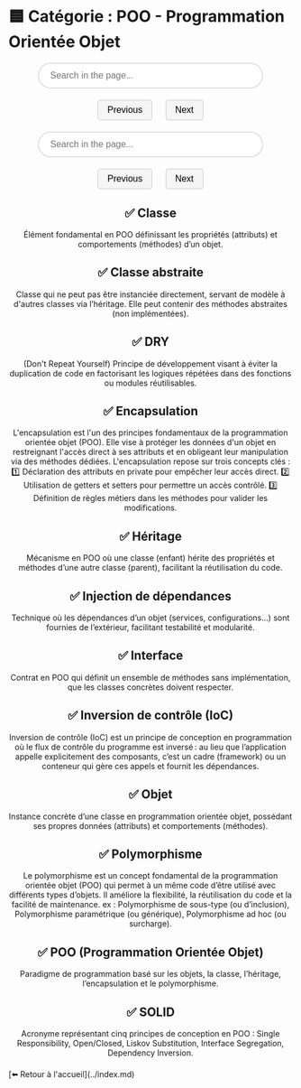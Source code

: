 # 🟦 Catégorie : POO - Programmation Orientée Objet

<html lang="fr">
<head>
  <meta charset="UTF-8">
  <title>Search and Navigation Example</title>
  <!-- Include Mark.js from CDN -->
  <title>Search and Navigation Example</title>
  <!-- Include Mark.js from CDN -->
  <script src="https://cdnjs.cloudflare.com/ajax/libs/mark.js/8.11.1/mark.min.js"></script>
  <style>
    /* Container to center the search input */
    .search-container {
      display: flex;
      justify-content: center;
      margin: 20px 0;
    }
    /* Modern style for the search input */
    .search-input {
      width: 100%;
      max-width: 400px;
      padding: 12px 20px;
      font-size: 16px;
      border: 2px solid #e0e0e0;
      border-radius: 30px;
      transition: border-color 0.3s ease, box-shadow 0.3s ease;
      outline: none;
    }
    .search-input:hover {
      border-color: #9e9e9e;
    }
    .search-input:focus {
      border-color: #6200ea;
      box-shadow: 0 0 10px rgba(98, 0, 234, 0.3);
    }
    /* Styles for navigation buttons */
    .nav-buttons {
      text-align: center;
      margin: 20px 0;
    }
    .nav-buttons button {
      margin: 0 10px;
      padding: 8px 16px;
      font-size: 16px;
      cursor: pointer;
      transition: background 0.3s ease;
      border: 1px solid #ccc;
      border-radius: 4px;
      background: #f5f5f5;
    }
    .nav-buttons button:hover {
      background: #e0e0e0;
    }
    /* Style for highlighted marks */
    /* Container to center the search input */
    .search-container {
      display: flex;
      justify-content: center;
      margin: 20px 0;
    }
    /* Modern style for the search input */
    .search-input {
      width: 100%;
      max-width: 400px;
      padding: 12px 20px;
      font-size: 16px;
      border: 2px solid #e0e0e0;
      border-radius: 30px;
      transition: border-color 0.3s ease, box-shadow 0.3s ease;
      outline: none;
    }
    .search-input:hover {
      border-color: #9e9e9e;
    }
    .search-input:focus {
      border-color: #6200ea;
      box-shadow: 0 0 10px rgba(98, 0, 234, 0.3);
    }
    /* Styles for navigation buttons */
    .nav-buttons {
      text-align: center;
      margin: 20px 0;
    }
    .nav-buttons button {
      margin: 0 10px;
      padding: 8px 16px;
      font-size: 16px;
      cursor: pointer;
      transition: background 0.3s ease;
      border: 1px solid #ccc;
      border-radius: 4px;
      background: #f5f5f5;
    }
    .nav-buttons button:hover {
      background: #e0e0e0;
    }
    /* Style for highlighted marks */
    mark {
      background: yellow;
      padding: 0;
    }
    /* Style for the currently selected mark element */
    mark.current {
      background: orange;
      color: white;
    }
    /* Style for the currently selected mark element */
    mark.current {
      background: orange;
      color: white;
    }
  </style>
</head>
<body>

  <!-- Search input container -->
  <div class="search-container">
    <input type="text" id="search" class="search-input" placeholder="Search in the page...">
  </div>

  <!-- Navigation buttons for previous and next occurrences -->
  <div class="nav-buttons">
    <button id="prevBtn">Previous</button>
    <button id="nextBtn">Next</button>

  <!-- Search input container -->
  <div class="search-container">
    <input type="text" id="search" class="search-input" placeholder="Search in the page...">
  </div>

  <!-- Navigation buttons for previous and next occurrences -->
  <div class="nav-buttons">
    <button id="prevBtn">Previous</button>
    <button id="nextBtn">Next</button>
  </div>

<!-- Content in which to search -->
<div id="content" markdown="1">

## ✅ Classe

Élément fondamental en POO définissant les propriétés (attributs) et comportements (méthodes) d’un objet.

## ✅ Classe abstraite

Classe qui ne peut pas être instanciée directement, servant de modèle à d'autres classes via l’héritage. Elle peut contenir des méthodes abstraites (non implémentées).

## ✅ DRY

(Don't Repeat Yourself) Principe de développement visant à éviter la duplication de code en factorisant les logiques répétées dans des fonctions ou modules réutilisables.

## ✅ Encapsulation

L'encapsulation est l'un des principes fondamentaux de la programmation orientée objet (POO). Elle vise à protéger les données d'un objet en restreignant l'accès direct à ses attributs et en obligeant leur manipulation via des méthodes dédiées. L'encapsulation repose sur trois concepts clés : 1️⃣ Déclaration des attributs en private pour empêcher leur accès direct. 2️⃣ Utilisation de getters et setters pour permettre un accès contrôlé. 3️⃣ Définition de règles métiers dans les méthodes pour valider les modifications.

## ✅ Héritage

Mécanisme en POO où une classe (enfant) hérite des propriétés et méthodes d’une autre classe (parent), facilitant la réutilisation du code.

## ✅ Injection de dépendances

Technique où les dépendances d’un objet (services, configurations...) sont fournies de l’extérieur, facilitant testabilité et modularité.

## ✅ Interface

Contrat en POO qui définit un ensemble de méthodes sans implémentation, que les classes concrètes doivent respecter.

## ✅ Inversion de contrôle (IoC)

Inversion de contrôle (IoC) est un principe de conception en programmation où le flux de contrôle du programme est inversé : au lieu que l’application appelle explicitement des composants, c’est un cadre (framework) ou un conteneur qui gère ces appels et fournit les dépendances.

## ✅ Objet

Instance concrète d’une classe en programmation orientée objet, possédant ses propres données (attributs) et comportements (méthodes).

## ✅ Polymorphisme

Le polymorphisme est un concept fondamental de la programmation orientée objet (POO) qui permet à un même code d’être utilisé avec différents types d’objets. Il améliore la flexibilité, la réutilisation du code et la facilité de maintenance. ex : Polymorphisme de sous-type (ou d’inclusion), Polymorphisme paramétrique (ou générique), Polymorphisme ad hoc (ou surcharge).

## ✅ POO (Programmation Orientée Objet)

Paradigme de programmation basé sur les objets, la classe, l’héritage, l’encapsulation et le polymorphisme.

## ✅ SOLID

Acronyme représentant cinq principes de conception en POO : Single Responsibility, Open/Closed, Liskov Substitution, Interface Segregation, Dependency Inversion.

</div>
</div>
[⬅️ Retour à l'accueil](../index.md)

 <script>
    // Get the search input and navigation buttons
    const searchInput = document.getElementById("search");
    const prevBtn = document.getElementById("prevBtn");
    const nextBtn = document.getElementById("nextBtn");
    // Define the context where Mark.js will search
    const context = document.querySelector("#content");
    const markInstance = new Mark(context);
    // Array to store marked elements and an index for the current result
    let markedElements = [];
    let currentIndex = -1;
    // Function to perform the marking based on the input keyword
    function doMark() {
      const keyword = searchInput.value.trim();
      // Remove previous markings
      markInstance.unmark({
        done: function() {
          if (keyword) {
            // Mark all occurrences of the keyword
            markInstance.mark(keyword, {
              done: function() {
                // Retrieve all generated <mark> elements
                markedElements = document.querySelectorAll("mark");
                // Reset current index (set to first element if available)
                currentIndex = markedElements.length > 0 ? 0 : -1;
                highlightCurrent();
              }
            });
          } else {
            // Clear marked elements and reset index if input is empty
            markedElements = [];
            currentIndex = -1;
          }
        }
      });
    }
    // Function to highlight the current marked element and scroll it into view
    function highlightCurrent() {
      // Remove the "current" class from all marked elements
      markedElements.forEach(el => el.classList.remove("current"));
      if (markedElements.length > 0 && currentIndex >= 0) {
        const currentMark = markedElements[currentIndex];
        currentMark.classList.add("current");
        // Scroll the current marked element smoothly into view, centered in the viewport
        currentMark.scrollIntoView({ behavior: "smooth", block: "center" });
      }
    }
    // Listen for input events to perform live search and marking
    searchInput.addEventListener("input", function() {
      doMark();
    });
    // Event listener for the "Previous" button to move to the previous occurrence
    prevBtn.addEventListener("click", function() {
      if (markedElements.length === 0) return;
      currentIndex = (currentIndex - 1 + markedElements.length) % markedElements.length;
      highlightCurrent();
    });
    // Event listener for the "Next" button to move to the next occurrence
    nextBtn.addEventListener("click", function() {
      if (markedElements.length === 0) return;
      currentIndex = (currentIndex + 1) % markedElements.length;
      highlightCurrent();
    });
  </script>
</body>
</html>